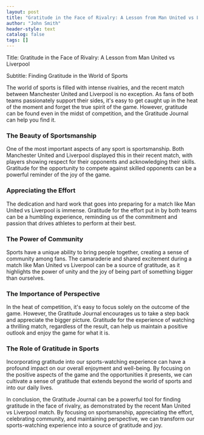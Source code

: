 ```yaml
---
layout: post
title: "Gratitude in the Face of Rivalry: A Lesson from Man United vs Liverpool"
author: "John Smith"
header-style: text
catalog: false
tags: []
---
```


Title: Gratitude in the Face of Rivalry: A Lesson from Man United vs Liverpool

Subtitle: Finding Gratitude in the World of Sports

The world of sports is filled with intense rivalries, and the recent match between Manchester United and Liverpool is no exception. As fans of both teams passionately support their sides, it's easy to get caught up in the heat of the moment and forget the true spirit of the game. However, gratitude can be found even in the midst of competition, and the Gratitude Journal can help you find it.

### The Beauty of Sportsmanship

One of the most important aspects of any sport is sportsmanship. Both Manchester United and Liverpool displayed this in their recent match, with players showing respect for their opponents and acknowledging their skills. Gratitude for the opportunity to compete against skilled opponents can be a powerful reminder of the joy of the game.

### Appreciating the Effort

The dedication and hard work that goes into preparing for a match like Man United vs Liverpool is immense. Gratitude for the effort put in by both teams can be a humbling experience, reminding us of the commitment and passion that drives athletes to perform at their best.

### The Power of Community

Sports have a unique ability to bring people together, creating a sense of community among fans. The camaraderie and shared excitement during a match like Man United vs Liverpool can be a source of gratitude, as it highlights the power of unity and the joy of being part of something bigger than ourselves.

### The Importance of Perspective

In the heat of competition, it's easy to focus solely on the outcome of the game. However, the Gratitude Journal encourages us to take a step back and appreciate the bigger picture. Gratitude for the experience of watching a thrilling match, regardless of the result, can help us maintain a positive outlook and enjoy the game for what it is.

### The Role of Gratitude in Sports

Incorporating gratitude into our sports-watching experience can have a profound impact on our overall enjoyment and well-being. By focusing on the positive aspects of the game and the opportunities it presents, we can cultivate a sense of gratitude that extends beyond the world of sports and into our daily lives.

In conclusion, the Gratitude Journal can be a powerful tool for finding gratitude in the face of rivalry, as demonstrated by the recent Man United vs Liverpool match. By focusing on sportsmanship, appreciating the effort, celebrating community, and maintaining perspective, we can transform our sports-watching experience into a source of gratitude and joy.